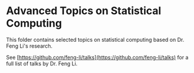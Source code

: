 # Advanced Topics on Statistical Computing

This folder contains selected topics on statistical computing based on Dr. Feng Li's research.

See [https://github.com/feng-li/talks](https://github.com/feng-li/talks) for a full list of talks by Dr. Feng Li.
